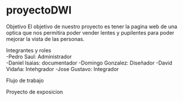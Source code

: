 # proyectoDWI

Objetivo
El objetivo de nuestro proyecto es tener la pagina web de una optica que nos permitira poder vender lentes y pupilentes para poder mejorar la vista de las personas.

Integrantes y roles <br>
-Pedro Saul: Administrador <br>
-Daniel Isaias: documentador
-Domingo Gonzalez: Diseñador
-David Vidaña: Intehgrador
-Jose Gustavo: Integrador

Flujo de trabajo


Proyecto de exposicion
